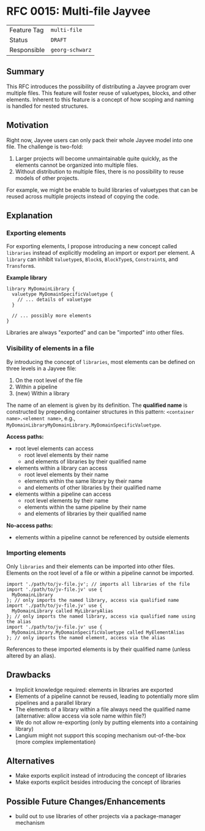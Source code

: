 <!--
SPDX-FileCopyrightText: 2023 Friedrich-Alexander-Universitat Erlangen-Nurnberg

SPDX-License-Identifier: AGPL-3.0-only
-->

# RFC 0015: Multi-file Jayvee

| | |
|---|---|
| Feature Tag | `multi-file` |
| Status | `DRAFT` | <!-- Possible values: DRAFT, DISCUSSION, ACCEPTED, REJECTED -->
| Responsible | `georg-schwarz` | <!-- TODO: assign yourself as main driver of this RFC -->
<!-- 
  Status Overview:
  - DRAFT: The RFC is not ready for a review and currently under change. Feel free to already ask for feedback on the structure and contents at this stage.
  - DISCUSSION: The RFC is open for discussion. Usually, we open a PR to trigger discussions.
  - ACCEPTED: The RFC was accepted. Create issues to prepare implementation of the RFC.
  - REJECTED: The RFC was rejected. If another revision emerges, switch to status DRAFT.
-->

## Summary

This RFC introduces the possibility of distributing a Jayvee program over multiple files.
This feature will foster reuse of valuetypes, blocks, and other elements.
Inherent to this feature is a concept of how scoping and naming is handled for nested structures.


## Motivation

Right now, Jayvee users can only pack their whole Jayvee model into one file. 
The challenge is two-fold:
1. Larger projects will become unmaintainable quite quickly, as the elements cannot be organized into multiple files.
2. Without distribution to multiple files, there is no possibility to reuse models of other projects.

For example, we might be enable to build libraries of valuetypes that can be reused across multiple projects instead of copying the code.

## Explanation

### Exporting elements

For exporting elements, I propose introducing a new concept called `libraries` instead of explicitly modeling an import or export per element.
A `library` can inhibit `Valuetype`s, `Block`s, `BlockType`s,  `Constraint`s, and `Transform`s.

**Example library**
```
library MyDomainLibrary {
  valuetype MyDomainSpecificValuetype {
    // ... details of valuetype
  }

  // ... possibly more elements
}
```

Libraries are always "exported" and can be "imported" into other files.


### Visibility of elements in a file

By introducing the concept of `libraries`, most elements can be defined on three levels in a Jayvee file:
1. On the root level of the file
2. Within a pipeline
3. (new) Within a library

The name of an element is given by its definition. The **qualified name** is constructed by prepending container structures in this pattern: `<container name>.<element name>`, e.g., `MyDomainLibraryMyDomainLibrary.MyDomainSpecificValuetype`.

**Access paths:**
- root level elements can access 
  - root level elements by their name
  - and elements of libraries by their qualified name
- elements within a library can access
  - root level elements by their name
  - elements within the same library by their name
  - and elements of other libraries by their qualified name
- elements within a pipeline can access
  - root level elements by their name
  - elements within the same pipeline by their name
  - and elements of libraries by their qualified name

**No-access paths:**
- elements within a pipeline cannot be referenced by outside elements


### Importing elements

Only `libraries` and their elements can be imported into other files. Elements on the root level of a file or within a pipeline cannot be imported.

```
import './path/to/jv-file.jv'; // imports all libraries of the file
import './path/to/jv-file.jv' use { 
  MyDomainLibrary 
}; // only imports the named library, access via qualified name
import './path/to/jv-file.jv' use {
  MyDomainLibrary called MyLibraryAlias
}; // only imports the named library, access via qualified name using the alias
import './path/to/jv-file.jv' use {
  MyDomainLibrary.MyDomainSpecificValuetype called MyElementAlias
}; // only imports the named element, access via the alias
```

References to these imported elements is by their qualified name (unless altered by an alias).

## Drawbacks
- Implicit knowledge required: elements in libraries are exported
- Elements of a pipeline cannot be reused, leading to potentially more slim pipelines and a parallel library
- The elements of a library within a file always need the qualified name (alternative: allow access via sole name within file?)
- We do not allow re-exporting (only by putting elements into a containing library)
- Langium might not support this scoping mechanism out-of-the-box (more complex implementation)

## Alternatives
- Make exports explicit instead of introducing the concept of libraries
- Make exports explicit besides introducing the concept of libraries

## Possible Future Changes/Enhancements
- build out to use libraries of other projects via a package-manager mechanism
